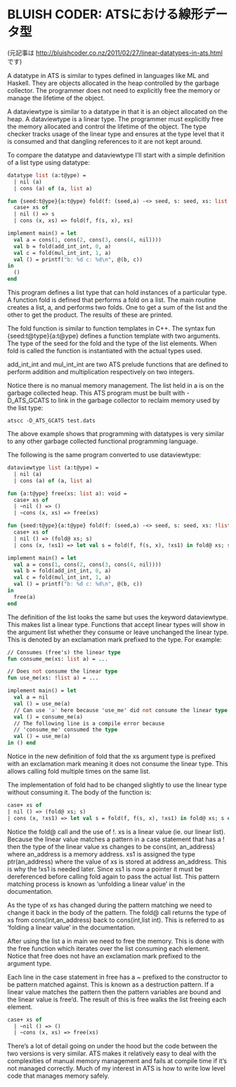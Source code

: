 # BLUISH CODER: ATSにおける線形データ型

(元記事は http://bluishcoder.co.nz/2011/02/27/linear-datatypes-in-ats.html です)

A datatype in ATS is similar to types defined in languages like ML and Haskell. They are objects allocated in the heap controlled by the garbage collector. The programmer does not need to explicitly free the memory or manage the lifetime of the object.

A dataviewtype is similar to a datatype in that it is an object allocated on the heap. A dataviewtype is a linear type. The programmer must explicitly free the memory allocated and control the lifetime of the object. The type checker tracks usage of the linear type and ensures at the type level that it is consumed and that dangling references to it are not kept around.

To compare the datatype and dataviewtype I’ll start with a simple definition of a list type using datatype:

```ocaml
datatype list (a:t@ype) =
  | nil (a)
  | cons (a) of (a, list a)

fun {seed:t@ype}{a:t@ype} fold(f: (seed,a) -<> seed, s: seed, xs: list a): seed =
  case+ xs of
  | nil () => s
  | cons (x, xs) => fold(f, f(s, x), xs)

implement main() = let
  val a = cons(1, cons(2, cons(3, cons(4, nil))))
  val b = fold(add_int_int, 0, a)
  val c = fold(mul_int_int, 1, a)
  val () = printf("b: %d c: %d\n", @(b, c))
in
  ()
end
```

This program defines a list type that can hold instances of a particular type. A function fold is defined that performs a fold on a list. The main routine creates a list, a, and performs two folds. One to get a sum of the list and the other to get the product. The results of these are printed.

The fold function is similar to function templates in C++. The syntax fun {seed:t@type}{a:t@ype} defines a function template with two arguments. The type of the seed for the fold and the type of the list elements. When fold is called the function is instantiated with the actual types used.

add_int_int and mul_int_int are two ATS prelude functions that are defined to perform addition and multiplication respectively on two integers.

Notice there is no manual memory management. The list held in a is on the garbage collected heap. This ATS program must be built with -D_ATS_GCATS to link in the garbage collector to reclaim memory used by the list type:

```
atscc -D_ATS_GCATS test.dats
```

The above example shows that programming with datatypes is very similar to any other garbage collected functional programming language.

The following is the same program converted to use dataviewtype:

```ocaml
dataviewtype list (a:t@ype) =
  | nil (a)
  | cons (a) of (a, list a)

fun {a:t@ype} free(xs: list a): void =
  case+ xs of
  | ~nil () => ()
  | ~cons (x, xs) => free(xs)

fun {seed:t@ype}{a:t@ype} fold(f: (seed,a) -<> seed, s: seed, xs: !list a): seed =
  case+ xs of
  | nil () => (fold@ xs; s)
  | cons (x, !xs1) => let val s = fold(f, f(s, x), !xs1) in fold@ xs; s end

implement main() = let
  val a = cons(1, cons(2, cons(3, cons(4, nil))))
  val b = fold(add_int_int, 0, a)
  val c = fold(mul_int_int, 1, a)
  val () = printf("b: %d c: %d\n", @(b, c))
in
  free(a)
end
```

The definition of the list looks the same but uses the keyword dataviewtype. This makes list a linear type. Functions that accept linear types will show in the argument list whether they consume or leave unchanged the linear type. This is denoted by an exclamation mark prefixed to the type. For example:

```ocaml
// Consumes (free's) the linear type
fun consume_me(xs: list a) = ...

// Does not consume the linear type
fun use_me(xs: !list a) = ...

implement main() = let
  val a = nil
  val () = use_me(a)
  // Can use 'a' here because 'use_me' did not consume the linear type
  val () = consume_me(a)
  // The following line is a compile error because
  // 'consume_me' consumed the type
  val () = use_me(a)
in () end
```

Notice in the new definition of fold that the xs argument type is prefixed with an exclamation mark meaning it does not consume the linear type. This allows calling fold multiple times on the same list.

The implementation of fold had to be changed slightly to use the linear type without consuming it. The body of the function is:

```ocaml
case+ xs of
| nil () => (fold@ xs; s)
| cons (x, !xs1) => let val s = fold(f, f(s, x), !xs1) in fold@ xs; s end
```

Notice the fold@ call and the use of !. xs is a linear value (ie. our linear list). Because the linear value matches a pattern in a case statement that has a ! then the type of the linear value xs changes to be cons(int, an_address) where an_address is a memory address. xs1 is assigned the type ptr(an_address) where the value of xs is stored at address an_address. This is why the !xs1 is needed later. Since xs1 is now a pointer it must be dereferenced before calling fold again to pass the actual list. This pattern matching process is known as ‘unfolding a linear value’ in the documentation.

As the type of xs has changed during the pattern matching we need to change it back in the body of the pattern. The fold@ call returns the type of xs from cons(int,an_address) back to cons(int,list int). This is referred to as ‘folding a linear value’ in the documentation.

After using the list a in main we need to free the memory. This is done with the free function which iterates over the list consuming each element. Notice that free does not have an exclamation mark prefixed to the argument type.

Each line in the case statement in free has a ~ prefixed to the constructor to be pattern matched against. This is known as a destruction pattern. If a linear value matches the pattern then the pattern variables are bound and the linear value is free’d. The result of this is free walks the list freeing each element.

```ocaml
case+ xs of
  | ~nil () => ()
  | ~cons (x, xs) => free(xs)
```

There’s a lot of detail going on under the hood but the code between the two versions is very similar. ATS makes it relatively easy to deal with the complexities of manual memory management and fails at compile time if it’s not managed correctly. Much of my interest in ATS is how to write low level code that manages memory safely.
